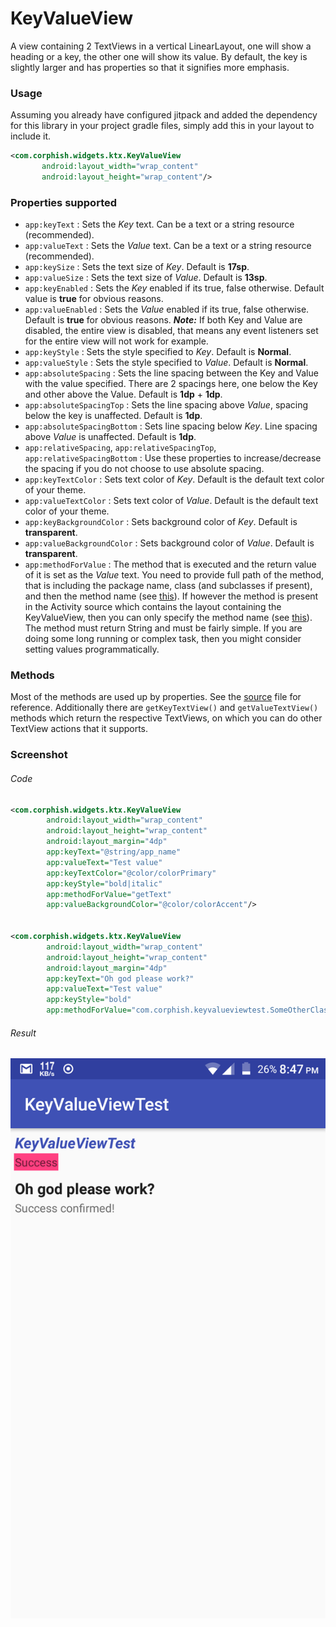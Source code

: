 # KeyValueView
A view containing 2 TextViews in a vertical LinearLayout, one will show a heading or a key, the other one will show its value. By default, the key is slightly larger and has properties so that it signifies more emphasis.

### Usage
Assuming you already have configured jitpack and added the dependency for this library in your project gradle files, simply add this in your layout to include it.
```xml
<com.corphish.widgets.ktx.KeyValueView
       android:layout_width="wrap_content"
       android:layout_height="wrap_content"/>
```

### Properties supported
- `app:keyText` : Sets the _Key_ text. Can be a text or a string resource (recommended).
- `app:valueText` : Sets the _Value_ text. Can be a text or a string resource (recommended).
- `app:keySize` : Sets the text size of _Key_. Default is __17sp__.
- `app:valueSize` : Sets the text size of _Value_. Default is __13sp__.
- `app:keyEnabled` : Sets the _Key_ enabled if its true, false otherwise. Default value is __true__ for obvious reasons.
- `app:valueEnabled` : Sets the _Value_ enabled if its true, false otherwise. Default is __true__ for obvious reasons. ___Note:___ If both Key and Value are disabled, the entire view is disabled, that means any event listeners set for the entire view will not work for example.
- `app:keyStyle` : Sets the style specified to _Key_. Default is __Normal__.
- `app:valueStyle` : Sets the style specified to _Value_. Default is __Normal__.
- `app:absoluteSpacing` : Sets the line spacing between the Key and Value with the value specified. There are 2 spacings here, one below the Key and other above the Value. Default is __1dp__ + __1dp__.
- `app:absoluteSpacingTop` : Sets the line spacing above _Value_, spacing below the key is unaffected. Default is __1dp__.
- `app:absoluteSpacingBottom` : Sets line spacing below _Key_. Line spacing above _Value_ is unaffected. Default is __1dp__.
- `app:relativeSpacing`, `app:relativeSpacingTop`, `app:relativeSpacingBottom` : Use these properties to increase/decrease the spacing if you do not choose to use absolute spacing.
- `app:keyTextColor` : Sets text color of _Key_. Default is the default text color of your theme.
- `app:valueTextColor` : Sets text color of _Value_. Default is the default text color of your theme.
- `app:keyBackgroundColor` : Sets background color of _Key_. Default is __transparent__.
- `app:valueBackgroundColor` : Sets background color of _Value_. Default is __transparent__.
- `app:methodForValue` : The method that is executed and the return value of it is set as the _Value_ text. You need to provide full path of the method, that is including the package name, class (and subclasses if present), and then the method name (see [this](https://github.com/corphish/Widgets/blob/master/app/src/main/res/layout/activity_main.xml#L29)). If however the method is present in the Activity source which contains the layout containing the KeyValueView, then you can only specify the method name (see [this](https://github.com/corphish/Widgets/blob/master/app/src/main/res/layout/activity_main.xml#L19)). The method must return String and must be fairly simple. If you are doing some long running or complex task, then you might consider setting values programmatically.

### Methods
Most of the methods are used up by properties. See the [source](https://github.com/corphish/widgets-ktx/blob/master/widgets-ktx/src/main/java/com/corphish/widgets/ktx/KeyValueView.kt) file for reference.
Additionally there are `getKeyTextView()` and `getValueTextView()` methods which return the respective TextViews, on which you can do other TextView actions that it supports.

### Screenshot
###### Code
```xml
<com.corphish.widgets.ktx.KeyValueView
        android:layout_width="wrap_content"
        android:layout_height="wrap_content"
        android:layout_margin="4dp"
        app:keyText="@string/app_name"
        app:valueText="Test value"
        app:keyTextColor="@color/colorPrimary"
        app:keyStyle="bold|italic"
        app:methodForValue="getText"
        app:valueBackgroundColor="@color/colorAccent"/>  
        

<com.corphish.widgets.ktx.KeyValueView
        android:layout_width="wrap_content"
        android:layout_height="wrap_content"
        android:layout_margin="4dp"
        app:keyText="Oh god please work?"
        app:valueText="Test value"
        app:keyStyle="bold"
        app:methodForValue="com.corphish.keyvalueviewtest.SomeOtherClass.getSomeText"/>
```  
###### Result
![](assets/kv.png) 